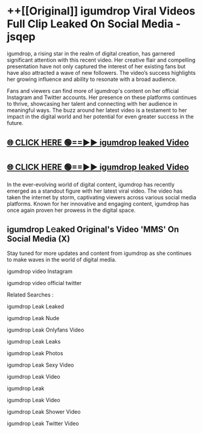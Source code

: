 # ++[[Original]] igumdrop Viral Videos Full Clip Leaked On Social Media - jsqep<br>

igumdrop, a rising star in the realm of digital creation, has garnered significant attention with this recent video. Her creative flair and compelling presentation have not only captured the interest of her existing fans but have also attracted a wave of new followers. The video’s success highlights her growing influence and ability to resonate with a broad audience.

Fans and viewers can find more of igumdrop's content on her official Instagram and Twitter accounts. Her presence on these platforms continues to thrive, showcasing her talent and connecting with her audience in meaningful ways. The buzz around her latest video is a testament to her impact in the digital world and her potential for even greater success in the future.


## [🌐 CLICK HERE 🟢==►► igumdrop leaked Video ](https://onlyclips.site?title=igumdrop&ref=git)

## [🌐 CLICK HERE 🟢==►► igumdrop leaked Video ](https://onlyclips.site?title=igumdrop&ref=git)


In the ever-evolving world of digital content, igumdrop has recently emerged as a standout figure with her latest viral video. The video has taken the internet by storm, captivating viewers across various social media platforms. Known for her innovative and engaging content, igumdrop has once again proven her prowess in the digital space.



## igumdrop L𝚎aked Original's Video 'MMS' On Social Media (X)


Stay tuned for more updates and content from igumdrop as she continues to make waves in the world of digital media.

igumdrop video Instagram

igumdrop video official twitter


Related Searches :

igumdrop Leak Leaked

igumdrop Leak Nude

igumdrop Leak Onlyfans Video

igumdrop Leak Leaks

igumdrop Leak Photos

igumdrop Leak Sexy Video

igumdrop Leak Video

igumdrop Leak

igumdrop Leak Video

igumdrop Leak Shower Video

igumdrop Leak Twitter Video

